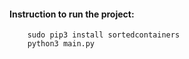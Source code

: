 #### Instruction to run the project:

        sudo pip3 install sortedcontainers
        python3 main.py
